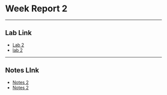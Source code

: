 # Week Report 2

<hr>

## Lab Link
* [Lab 2](https://github.com/Luke-hub23/cis106/blob/main/lab2/lab2.md)
* [lab 2](../../labs/lab2/lab2.md)


<hr>

## Notes LInk
* [Notes 2](../../notes/notes2/notes2.md)
* [Notes 2](https://github.com/Luke-hub23/cis106/blob/main/notes2/notes2.md) 